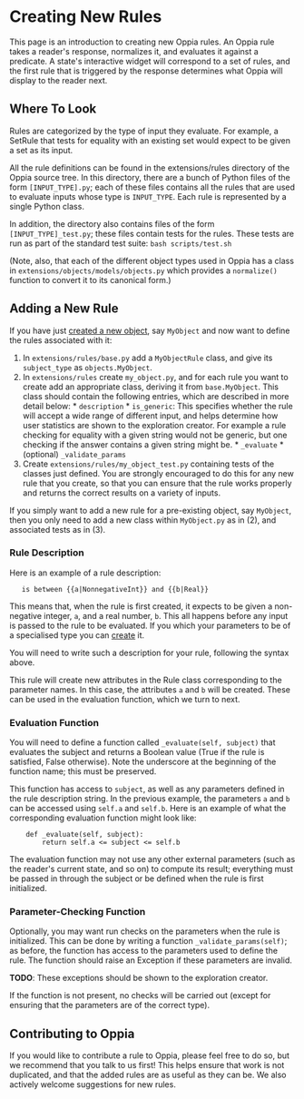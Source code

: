 # Creating New Rules #

This page is an introduction to creating new Oppia rules. An Oppia rule takes a reader's response, normalizes it, and evaluates it against a predicate. A state's interactive widget will correspond to a set of rules, and the first rule that is triggered by the response determines what Oppia will display to the reader next.

## Where To Look ##

Rules are categorized by the type of input they evaluate. For example, a SetRule that tests for equality with an existing set would expect to be given a set as its input.

All the rule definitions can be found in the extensions/rules directory of the Oppia source tree. In this directory, there are a bunch of Python files of the form `[INPUT_TYPE].py`; each of these files contains all the rules that are used to evaluate inputs whose type is `INPUT_TYPE`. Each rule is represented by a single Python class.

In addition, the directory also contains files of the form `[INPUT_TYPE]_test.py`; these files contain tests for the rules. These tests are run as part of the standard test suite:
`bash scripts/test.sh`

(Note, also, that each of the different object types used in Oppia has a class in `extensions/objects/models/objects.py` which provides a `normalize()` function to convert it to its canonical form.)

## Adding a New Rule ##

If you have just [created a new object](CreatingObjects.md), say `MyObject` and now want to define the rules associated with it:
  1. In `extensions/rules/base.py` add a `MyObjectRule` class, and give its `subject_type` as `objects.MyObject`.
  1. In `extensions/rules` create `my_object.py`, and for each rule you want to create add an appropriate class, deriving it from `base.MyObject`. This class should contain the following entries, which are described in more detail below:
    * `description`
    * `is_generic`: This specifies whether the rule will accept a wide range of different input, and helps determine how user statistics are shown to the exploration creator. For example a rule checking for equality with a given string would not be generic, but one checking if the answer contains a given string might be.
    * `_evaluate`
    * (optional) `_validate_params`
  1. Create `extensions/rules/my_object_test.py` containing tests of the classes just defined. You are strongly encouraged to do this for any new rule that you create, so that you can ensure that the rule works properly and returns the correct results on a variety of inputs.

If you simply want to add a new rule for a pre-existing object, say `MyObject`, then you only need to add a new class within `MyObject.py` as in (2), and associated tests as in (3).

### Rule Description ###

Here is an example of a rule description:

```
   is between {{a|NonnegativeInt}} and {{b|Real}}
```

This means that, when the rule is first created, it expects to be given a non-negative integer, `a`, and a real number, `b`. This all happens before any input is passed to the rule to be evaluated. If you which your parameters to be of a specialised type you can [create](CreatingObjects.md) it.

You will need to write such a description for your rule, following the syntax above.

This rule will create new attributes in the Rule class corresponding to the parameter names. In this case, the attributes `a` and `b` will be created. These can be used in the evaluation function, which we turn to next.

### Evaluation Function ###

You will need to define a function called `_evaluate(self, subject)` that evaluates the subject and returns a Boolean value (True if the rule is satisfied, False otherwise). Note the underscore at the beginning of the function name; this must be preserved.

This function has access to `subject`, as well as any parameters defined in the rule description string. In the previous example, the parameters `a` and `b` can be accessed using `self.a` and `self.b`. Here is an example of what the corresponding evaluation function might look like:

```
    def _evaluate(self, subject):
        return self.a <= subject <= self.b
```

The evaluation function may not use any other external parameters (such as the reader's current state, and so on) to compute its result; everything must be passed in through the subject or be defined when the rule is first initialized.

### Parameter-Checking Function ###

Optionally, you may want run checks on the parameters when the rule is initialized. This can be done by writing a function `_validate_params(self)`; as before, the function has access to the parameters used to define the rule. The function should raise an Exception if these parameters are invalid.

**TODO**: These exceptions should be shown to the exploration creator.

If the function is not present, no checks will be carried out (except for ensuring that the parameters are of the correct type).

## Contributing to Oppia ##

If you would like to contribute a rule to Oppia, please feel free to do so, but we recommend that you talk to us first! This helps ensure that work is not duplicated, and that the added rules are as useful as they can be. We also actively welcome suggestions for new rules.